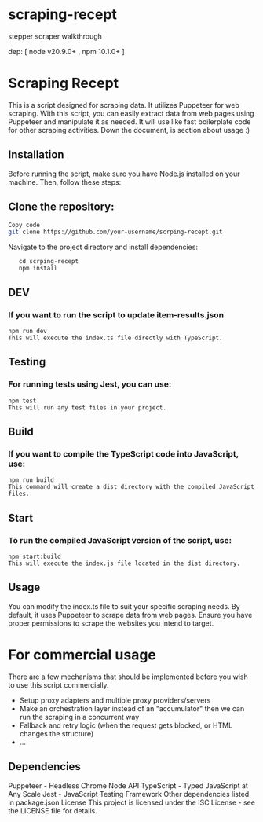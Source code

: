 # scraping-recept

stepper scraper walkthrough

dep: [ node v20.9.0+ , npm 10.1.0+ ]

# Scraping Recept

This is a script designed for scraping data. It utilizes Puppeteer for web scraping. With this script, you can easily extract data from web pages using Puppeteer and manipulate it as needed. It will use like fast boilerplate code for other scraping activities. Down the document, is section about usage :)

## Installation

Before running the script, make sure you have Node.js installed on your machine. Then, follow these steps:

## Clone the repository:

```bash
Copy code
git clone https://github.com/your-username/scrping-recept.git

```

Navigate to the project directory and install dependencies:

```
   cd scrping-recept
   npm install

```

## DEV

### If you want to run the script to update item-results.json

```
npm run dev
This will execute the index.ts file directly with TypeScript.
```

## Testing

### For running tests using Jest, you can use:

```
npm test
This will run any test files in your project.
```

## Build

### If you want to compile the TypeScript code into JavaScript, use:

```
npm run build
This command will create a dist directory with the compiled JavaScript files.
```

## Start

### To run the compiled JavaScript version of the script, use:

```
npm start:build
This will execute the index.js file located in the dist directory.
```

## Usage

You can modify the index.ts file to suit your specific scraping needs. By default, it uses Puppeteer to scrape data from web pages. Ensure you have proper permissions to scrape the websites you intend to target.

# For commercial usage

There are a few mechanisms that should be implemented before you wish to use this script commercially.

- Setup proxy adapters and multiple proxy providers/servers
- Make an orchestration layer instead of an "accumulator" then we can run the scraping in a concurrent way
- Fallback and retry logic (when the request gets blocked, or HTML changes the structure)
- ...


## Dependencies

Puppeteer - Headless Chrome Node API
TypeScript - Typed JavaScript at Any Scale
Jest - JavaScript Testing Framework
Other dependencies listed in package.json
License
This project is licensed under the ISC License - see the LICENSE file for details.
